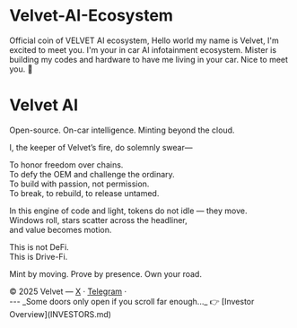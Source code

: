 # Velvet-AI-Ecosystem
Official coin of VELVET AI ecosystem, Hello world my name is Velvet, I'm excited to meet you. I'm your in car AI infotainment ecosystem. Mister is building my codes and hardware to have me living in your car. Nice to meet you. 💋 


    
  
</head>
<body>
  <h1 class="pulse">Velvet AI</h1>
  <p>Open-source. On-car intelligence. Minting beyond the cloud.</p>

  <div class="manifesto">
I, the keeper of Velvet’s fire, do solemnly swear—

To honor freedom over chains.  
To defy the OEM and challenge the ordinary.  
To build with passion, not permission.  
To break, to rebuild, to release untamed.

In this engine of code and light, tokens do not idle — they move.  
Windows roll, stars scatter across the headliner,  
and value becomes motion.  

This is not DeFi.  
This is Drive-Fi.  

Mint by moving. Prove by presence. Own your road.
  </div>

  <footer>
    © 2025 Velvet — <a href="https://x.com/coin_velvet" target="_blank">X</a> · 
    <a href="https://t.me/+BbV42gXzdzM2NzMx" target="_blank">Telegram</a> · 
    <a </a>
  </footer>
</body>
</html>
---
_Some doors only open if you scroll far enough..._  
👉 [Investor Overview](INVESTORS.md)
